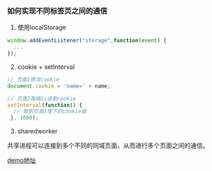 ### 如何实现不同标签页之间的通信

1. 使用localStorage

```javascript
window.addEventListener("storage",function(event) {  
  ...
});  
```

2. cookie + setInterval

```javascript
// 页面1修改cookie
document.cookie = 'name=' + name;  
```

```javascript
// 页面2每隔1s读取cookie
setInterval(function() {  
  // 取到页面1埋下的cookie值
 }, 1000);  
```

3. sharedworker

共享进程可以连接到多个不同的同域页面，从而进行多个页面之间的通信。

[demo地址](https://github.com/wisestcoder/sharedworker-demo)